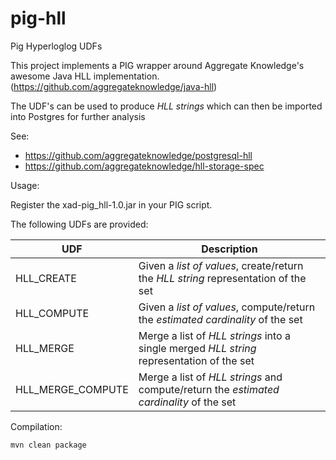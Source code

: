 # pig-hll
Pig Hyperloglog UDFs

This project implements a PIG wrapper around Aggregate Knowledge's awesome Java HLL implementation. (https://github.com/aggregateknowledge/java-hll)

The UDF's can be used to produce *HLL strings* which can then be imported into Postgres for further analysis

See:
* https://github.com/aggregateknowledge/postgresql-hll
* https://github.com/aggregateknowledge/hll-storage-spec



Usage:

Register the xad-pig_hll-1.0.jar in your PIG script.

The following UDFs are provided:

UDF   |Description
------|---------------------------------------
HLL_CREATE|Given a *list of values*, create/return the *HLL string* representation of the set
HLL_COMPUTE|Given a *list of values*, compute/return the *estimated cardinality* of the set
HLL_MERGE|Merge a list of *HLL strings* into a single merged *HLL string* representation of the set
HLL_MERGE_COMPUTE|Merge a list of *HLL strings* and compute/return the *estimated cardinality* of the set


Compilation:
```
mvn clean package
```





